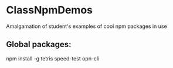 # ClassNpmDemos
Amalgamation of student's examples of cool npm packages in use

## Global packages:
npm install -g tetris speed-test opn-cli
